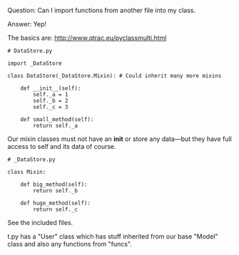 Question:
  Can I import functions from another file into my class.
  
Answer: Yep!

The basics are:
http://www.qtrac.eu/pyclassmulti.html

```
# DataStore.py

import _DataStore

class DataStore(_DataStore.Mixin): # Could inherit many more mixins

    def __init__(self):
        self._a = 1
        self._b = 2
        self._c = 3

    def small_method(self):
        return self._a
```
Our mixin classes must not have an __init__ or store any data—but they have full access to self and its data of course.

```
# _DataStore.py

class Mixin:

    def big_method(self):
	    return self._b

    def huge_method(self):
	    return self._c
```

See the included files.

t.py has a "User" class which has stuff inherited from our base "Model" class
and also any functions from "funcs".

